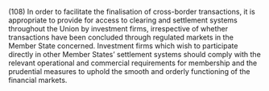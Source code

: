 (108) In order to facilitate the finalisation of cross-border transactions, it is appropriate to provide for access to clearing and settlement systems throughout the Union by investment firms, irrespective of whether transactions have been concluded through regulated markets in the Member State concerned. Investment firms which wish to participate directly in other Member States’ settlement systems should comply with the relevant operational and commercial requirements for membership and the prudential measures to uphold the smooth and orderly functioning of the financial markets.